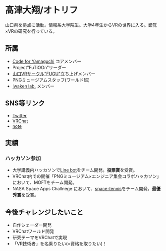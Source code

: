 # 髙津大翔/オトリフ

山口県を拠点に活動。情報系大学院生。大学4年生からVRの世界に入る。錯覚×VRの研究を行っている。
## 所属
- [Code for Yamaguchi](https://codeforyamaguchi.org/) コアメンバー
- Project"FuTiOOn"リーダー
- [山口VRサークル"FUGU"](https://yamaguchi-vr-fugu.vercel.app/)立ち上げメンバー
- PNGミュージアムスタッフ(ワールド班)
- [Iwaken lab.](https://www.iwakenlab.jp/) メンバー

## SNS等リンク
- [Twitter](https://x.com/Otoriff_VR)
- [VRChat](https://vrchat.com/home/user/usr_280a2ecc-6287-48c4-8dde-0ed41c1abcba)
- [note](https://note.com/otoriff)

## 実績
### ハッカソン参加
- 大学講義内ハッカソンで[Line bot](https://github.com/HUTOSHI-souseidesign/Support_Camper)をチーム開発。**投票賞**を受賞。
- VRChat内での開催「PNGミュージアム×エンジニア集会コラボハッカソン」において、MOFTをチーム開発。
- NASA Space Apps Challnege において、[space-tennis](https://www.spaceappschallenge.org/nasa-space-apps-2024/find-a-team/space-tennis/)をチーム開発。**最優秀賞**を受賞。

## 今後チャレンジしたいこと
- 自作シェーダー開発
- VRChatワールド開発
- 研究テーマをVRChatで実現
- 「VR技術者」を名乗りたい(=資格を取りたい)！
